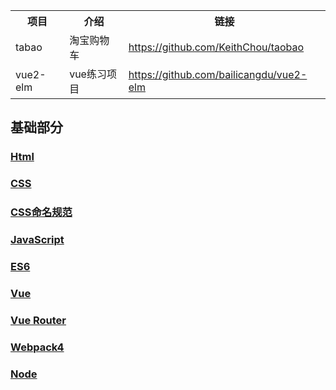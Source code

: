 
<table>
  <tr>
    <th>项目</th>
    <th>介绍</th>
    <th>链接</th>
  </tr>
  <tr>
    <td>tabao</td>
    <td>淘宝购物车</td>
    <td><a href="https://github.com/KeithChou/taobao">https://github.com/KeithChou/taobao</a></td>
  </tr>
  <tr>
    <td>vue2-elm</td>
    <td>vue练习项目</td>
    <td><a href="https://github.com/bailicangdu/vue2-elm">https://github.com/bailicangdu/vue2-elm</a></td>
  </tr>
</table>



## 基础部分

  ### [Html](https://github.com/chen-eugene/Web-Interview/blob/master/%E5%9F%BA%E7%A1%80/Html.md)
  
  ### [CSS](https://github.com/chen-eugene/Web-Interview/blob/master/%E5%9F%BA%E7%A1%80/css.md)
  
  ### [CSS命名规范](https://github.com/chen-eugene/Web-Interview/blob/master/%E5%9F%BA%E7%A1%80/css%E5%91%BD%E5%90%8D%E8%A7%84%E8%8C%83.md)
  
  ### [JavaScript](https://github.com/chen-eugene/Web-Interview/blob/master/%E5%9F%BA%E7%A1%80/JavaScript.md)
  
  ### [ES6](https://github.com/chen-eugene/Web-Interview/blob/master/%E5%9F%BA%E7%A1%80/es6.md)
  
  ### [Vue](https://github.com/chen-eugene/Web-Interview/blob/master/%E5%9F%BA%E7%A1%80/vue.md)
  
  ### [Vue Router](https://github.com/chen-eugene/Web-Interview/blob/master/%E5%9F%BA%E7%A1%80/Vue-Router.md)
  
  ### [Webpack4](https://github.com/chen-eugene/Web-Interview/blob/master/%E5%9F%BA%E7%A1%80/Webpack4.md)
  
  ### [Node](https://github.com/chen-eugene/Web-Interview/blob/master/%E5%9F%BA%E7%A1%80/Node.md)
  
  
  
